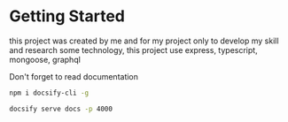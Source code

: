# Getting Started

this project was created by me and for my project only to develop my skill and research some technology, this project use express, typescript, mongoose, graphql

Don't forget to read documentation

```bash
npm i docsify-cli -g
```

```bash
docsify serve docs -p 4000
```